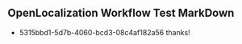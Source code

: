 ## OpenLocalization Workflow Test MarkDown
* 5315bbd1-5d7b-4060-bcd3-08c4af182a56 
thanks!<!--HONumber=Mar16_HO3-->
